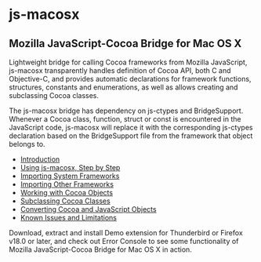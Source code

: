 # js-macosx
## Mozilla JavaScript-Cocoa Bridge for Mac OS X ##

Lightweight bridge for calling Cocoa frameworks from Mozilla JavaScript, js-macosx transparently handles definition of Cocoa API, both C and Objective-C, and provides automatic declarations for framework functions, structures, constants and enumerations, as well as allows creating and subclassing Cocoa classes.

The js-macosx bridge has dependency on js-ctypes and BridgeSupport. Whenever a Cocoa class, function, struct or const is encountered in the JavaScript code, js-macosx will replace it with the corresponding js-ctypes declaration based on the BridgeSupport file from the framework that object belongs to.

  * [Introduction](../wiki/Introduction.md)
  * [Using js-macosx, Step by Step](../wiki/StepByStep.md)
  * [Importing System Frameworks](../wiki/ImportingSystemFrameworks.md)
  * [Importing Other Frameworks](../wiki/ImportingOtherFrameworks.md)
  * [Working with Cocoa Objects](../wiki/WorkingWithObjects.md)
  * [Subclassing Cocoa Classes](../wiki/SubclassingCocoaClasses.md)
  * [Converting Cocoa and JavaScript Objects](../wiki/ConvertingCocoaJavascript.md)
  * [Known Issues and Limitations](../wiki/KnownIssues.md)

Download, extract and install Demo extension for Thunderbird or Firefox v18.0 or later, and check out Error Console to see some functionality of Mozilla JavaScript-Cocoa Bridge for Mac OS X in action.
